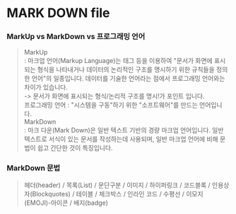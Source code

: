 # MARK DOWN file

### MarkUp vs MarkDown vs 프로그래밍 언어
> MarkUp  
> : 마크업 언어(Markup Language)는 태그 등을 이용하여 "문서가 화면에 표시되는 형식을 나타내거나 데이터의 논리적인 구조를 명시하기 위한 규칙들을 정의한 언어"의 일종입니다. 데이터를 기술한 언어라는 점에서 프로그래밍 언어와는 차이가 있습니다.  
-> 문서가 화면에 표시되는 형식/논리적 구조를 명시!가 포인트 입니다.  
> 프로그래밍 언어 : "시스템을 구동"하기 위한 "소프트웨어"를 만드는 언어입니다.  
> MarkDown  
> : 마크 다운(Mark Down)은 일반 텍스트 기반의 경량 마크업 언어입니다. 일반 텍스트로 서식이 있는 문서를 작성하는데 사용되며, 일반 마크업 언어에 비해 문법이 쉽고 간단한 것이 특징입니다.

### MarkDown 문법
> 헤더(header) / 목록(List) / 문단구분 / 이미지 / 하이퍼링크 / 코드블록 / 인용상자(Blockquotes) / 테이블 / 체크박스 / 인라인 코드 / 수평선 / 이모지(EMOJI)-아이콘 / 배지(badge)
